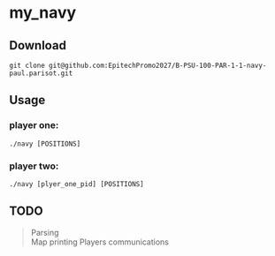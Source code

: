 # my_navy

## Download

```shell
git clone git@github.com:EpitechPromo2027/B-PSU-100-PAR-1-1-navy-paul.parisot.git
```

## Usage

### player one:
```shell
./navy [POSITIONS]
```

### player two:
```shell
./navy [plyer_one_pid] [POSITIONS]
```

## TODO

> Parsing\
> Map printing
> Players communications